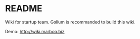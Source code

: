 # README

Wiki for startup team. Gollum is recommanded to build this wiki.

Demo: http://wiki.marboo.biz
